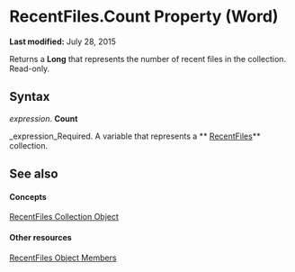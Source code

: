 
# RecentFiles.Count Property (Word)

 **Last modified:** July 28, 2015

Returns a  **Long** that represents the number of recent files in the collection. Read-only.

## Syntax

 _expression_. **Count**

 _expression_Required. A variable that represents a  ** [RecentFiles](c2d5e0b1-0d79-2fa7-c475-e5cace59ba1f.md)** collection.


## See also


#### Concepts


 [RecentFiles Collection Object](c2d5e0b1-0d79-2fa7-c475-e5cace59ba1f.md)
#### Other resources


 [RecentFiles Object Members](c91525fe-ca22-1f7a-6263-59a59e733f2d.md)
